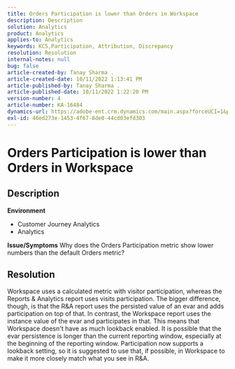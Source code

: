 ```yaml
---
title: Orders Participation is lower than Orders in Workspace
description: Description
solution: Analytics
product: Analytics
applies-to: Analytics
keywords: KCS,Participation, Attribution, Discrepancy
resolution: Resolution
internal-notes: null
bug: false
article-created-by: Tanay Sharma .
article-created-date: 10/11/2022 1:13:41 PM
article-published-by: Tanay Sharma .
article-published-date: 10/11/2022 1:22:20 PM
version-number: 4
article-number: KA-16484
dynamics-url: https://adobe-ent.crm.dynamics.com/main.aspx?forceUCI=1&pagetype=entityrecord&etn=knowledgearticle&id=0e9ddf82-6649-ed11-bba2-0022480868ff
exl-id: 46ed273e-1453-4f67-8de0-44cd03efd303
---
```

# Orders Participation is lower than Orders in Workspace

## Description

<b>Environment</b>
- Customer Journey Analytics
- Analytics



<b>Issue/Symptoms</b>
Why does the Orders Participation metric show lower numbers than the default Orders metric?


## Resolution


Workspace uses a calculated metric with visitor participation, whereas the Reports & Analytics report uses visits participation. The bigger difference, though, is that the R&A report uses the persisted value of an evar and adds participation on top of that. In contrast, the Workspace report uses the instance value of the evar and participates in that. This means that Workspace doesn't have as much lookback enabled. It is possible that the evar persistence is longer than the current reporting window, especially at the beginning of the reporting window. Participation now supports a lookback setting, so it is suggested to use that, if possible, in Workspace to make it more closely match what you see in R&A.
